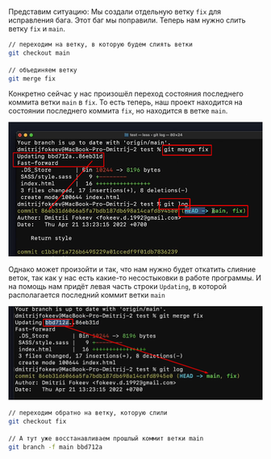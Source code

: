 
Представим ситуацию:
Мы создали отдельную ветку `fix` для исправления бага. Этот баг мы поправили. Теперь нам нужно слить ветку `fix` и `main`.

```bash
// переходим на ветку, в которую будем слиять ветки
git checkout main

// объединяем ветку
git merge fix
```

Конкретно сейчас у нас произошёл переход состояния последнего коммита ветки `main` в `fix`. То есть теперь, наш проект находится на состоянии последнего коммита `fix`, но находится в ветке `main`.

![](_png/230a09c986f1f2c4ad0555672245958b.png)

Однако может произойти и так, что нам нужно будет откатить слияние веток, так как у нас есть какие-то несостыковки в работе программы. И на помощь нам придёт левая часть строки `Updating`, в которой располагается последний коммит ветки `main`  

![](_png/d771bec1ee7fb5ade5f28abc0347dbce.png)

```bash
// переходим обратно на ветку, которую слили
git checkout fix

// А тут уже восстанавливаем прошлый коммит ветки main
git branch -f main bbd712a
```